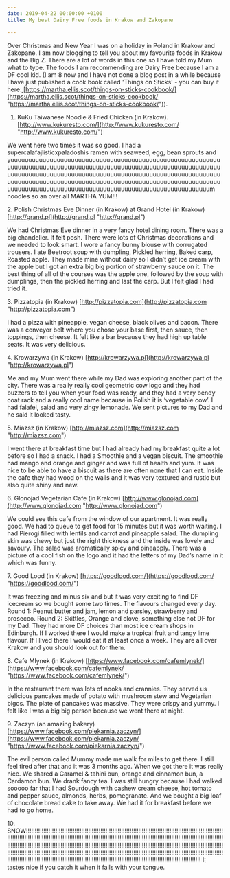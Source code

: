 ```yaml
---
date: 2019-04-22 00:00:00 +0100
title: My best Dairy Free foods in Krakow and Zakopane

---
```

Over Christmas and New Year I was on a holiday in Poland in Krakow and Zakopane. I am now blogging to tell you about my favourite foods in Krakow and the Big Z. There are a lot of words in this one so I have told my Mum what to type. The foods I am recommending are Dairy Free because I am a DF cool kid. (I am 8 now and I have not done a blog post in a while because I have just published a cook book called 'Things on Sticks' - you can buy it here:[ ](https://martha.ellis.scot/things-on-sticks-cookbook/)[https://martha.ellis.scot/things-on-sticks-cookbook/](https://martha.ellis.scot/things-on-sticks-cookbook/ "https://martha.ellis.scot/things-on-sticks-cookbook/")).

1. KuKu Taiwanese Noodle & Fried Chicken (in Krakow). [http://www.kukuresto.com/](http://www.kukuresto.com/ "http://www.kukuresto.com/")

We went here two times it was so good. I had a supercalafajlisticxpaladoshis ramen with seaweed, egg, bean sprouts and yuuuuuuuuuuuuuuuuuuuuuuuuuuuuuuuuuuuuuuuuuuuuuuuuuuuuuuuuuuuuuuuuuuuuuuuuuuuuuuuuuuuuuuuuuuuuuuuuuuuuuuuuuuuuuuuuuuuuuuuuuuuuuuuuuuuuuuuuuuuuuuuuuuuuuuuuuuuuuuuuuuuuuuuuuuuuuuuuuuuuuuuuuuuuuuuuuuuuuuuuuuuuuuuuuuuuuuuuuuuuuuuuuuuuuuuuuuuuuuuuuuuuuuuuuuuuuuuuuuuuuuuuuuuuuuuuuuuuuuuuuuuuuuuuuuuuuuuum noodles so an over all MARTHA YUM!!!

2\. Polish Christmas Eve Dinner (in Krakow) at Grand Hotel (in Krakow) [http://grand.pl](http://grand.pl "http://grand.pl")

We had Christmas Eve dinner in a very fancy hotel dining room. There was a big chandelier. It felt posh. There were lots of Christmas decorations and we needed to look smart. I wore a fancy bunny blouse with corrugated trousers. I ate Beetroot soup with dumpling, Pickled herring, Baked carp, Roasted apple. They made mine without dairy so I didn’t get ice cream with the apple but I got an extra big big portion of strawberry sauce on it. The best thing of all of the courses was the apple one, followed by the soup with dumplings, then the pickled herring and last the carp. But I felt glad I had tried it.

3\. Pizzatopia (in Krakow) [http://pizzatopia.com](http://pizzatopia.com "http://pizzatopia.com")

I had a pizza with pineapple, vegan cheese, black olives and bacon. There was a conveyor belt where you chose your base first, then sauce, then toppings, then cheese. It felt like a bar because they had high up table seats. It was very delicious.

4\. Krowarzywa (in Krakow) [http://krowarzywa.pl](http://krowarzywa.pl "http://krowarzywa.pl")

Me and my Mum went there while my Dad was exploring another part of the city. There was a really really cool geometric cow logo and they had buzzers to tell you when your food was ready, and they had a very bendy coat rack and a really cool name because in Polish it is ‘vegetable cow’. I had falafel, salad and very zingy lemonade. We sent pictures to my Dad and he said it looked tasty.

5\. Miazsz (in Krakow) [http://miazsz.com](http://miazsz.com "http://miazsz.com")

I went there at breakfast time but I had already had my breakfast quite a lot before so I had a snack. I had a Smoothie and a vegan biscuit. The smoothie had mango and orange and ginger and was full of health and yum. It was nice to be able to have a biscuit as there are often none that I can eat. Inside the cafe they had wood on the walls and it was very textured and rustic but also quite shiny and new.

6\. Glonojad Vegetarian Cafe (in Krakow) [http://www.glonojad.com](http://www.glonojad.com "http://www.glonojad.com")

We could see this cafe from the window of our apartment. It was really good. We had to queue to get food for 15 minutes but it was worth waiting. I had Pierogi filled with lentils and carrot and pineapple salad. The dumpling skin was chewy but just the right thickness and the inside was lovely and savoury. The salad was aromatically spicy and pineapply. There was a picture of a cool fish on the logo and it had the letters of my Dad’s name in it which was funny.

7\. Good Lood (in Krakow) [https://goodlood.com/](https://goodlood.com/ "https://goodlood.com/")

It was freezing and minus six and but it was very exciting to find DF icecream so we bought some two times. The flavours changed every day. Round 1: Peanut butter and jam, lemon and parsley, strawberry and prosecco. Round 2: Skittles, Orange and clove, something else not DF for my Dad. They had more DF choices than most ice cream shops in Edinburgh. If I worked there I would make a tropical fruit and tangy lime flavour. If I lived there I would eat it at least once a week. They are all over Krakow and you should look out for them.

8\. Cafe Mlynek (in Krakow) [https://www.facebook.com/cafemlynek/](https://www.facebook.com/cafemlynek/ "https://www.facebook.com/cafemlynek/")

In the restaurant there was lots of nooks and crannies. They served us delicious pancakes made of potato with mushroom stew and Vegetarian bigos. The plate of pancakes was massive. They were crispy and yummy. I felt like I was a big big person because we went there at night.

9\. Zaczyn (an amazing bakery) [https://www.facebook.com/piekarnia.zaczyn/](https://www.facebook.com/piekarnia.zaczyn/ "https://www.facebook.com/piekarnia.zaczyn/")

The evil person called Mummy made me walk for miles to get there. I still feel tired after that and it was 3 months ago. When we got there it was really nice. We shared a Caramel & tahini bun, orange and cinnamon bun, a Cardamon bun. We drank fancy tea. I was still hungry because I had walked sooooo far that I had Sourdough with cashew cream cheese, hot tomato and pepper sauce, almonds, herbs, pomegranate. And we bought a big loaf of chocolate bread cake to take away. We had it for breakfast before we had to go home.

10\. SNOW!!!!!!!!!!!!!!!!!!!!!!!!!!!!!!!!!!!!!!!!!!!!!!!!!!!!!!!!!!!!!!!!!!!!!!!!!!!!!!!!!!!!!!!!!!!!!!!!!!!!!!!!!!!!!!!!!!!!!!!!!!!!!!!!!!!!!!!!!!!!!!!!!!!!!!!!!!!!!!!!!!!!!!!!!!!!!!!!!!!!!!!!!!!!!!!!!!!!!!!!!!!!!!!!!!!!!!!!!!!!!!!!!!!!!!!!!!!!!!!!!!!!!!!!!!!!!!!!!!!!!!!!!!!!!!!!!!!!!!!!!!!!!!!!!!!!!!!!!!!!!!!!!!!!!!!!!!!!!!!!!!!!!!!!!!!!!!!!!!!!!!!!!!!!!!!!!!!!!!!!!!!!!!!!!!!!!!!!!!!!!!!!!!!!!!!!!!!!!!!!!!!!!!!!!!!!!!!!!!!!!!!!!!!!!!!!!!!!!!!!!!!!!!!!!!!!!!!!!!!!!!!!!!!!!!!!!!!!!!!!!!!!!!!!!!!!!!!!!!!!!!!!!!!!!!!!!!!!!!!!!!!!!!!!!!!!!!!!!!!!!!!!!!!!!!!!!!!!!!!!!!!!!!!!!!!!!!!!!!!!!!!!!!!!!!!!!!!!!!!!! It tastes nice if you catch it when it falls with your tongue.